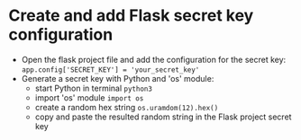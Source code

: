 # Create and add Flask secret key configuration

- Open the flask project file and add the configuration for the secret key: ```app.config['SECRET_KEY'] = 'your_secret_key'```
- Generate a secret key with Python and 'os' module:
	- start Python in terminal ```python3```
	- import 'os' module ```import os```
	- create a random hex string ```os.uramdom(12).hex()```
	- copy and paste the resulted random string in the Flask project secret key
